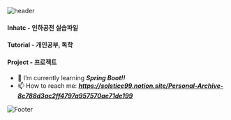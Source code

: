 ![header](https://capsule-render.vercel.app/api?type=wave&color=926bdf&height=300&section=header&text=UniM0cha%20&fontSize=80&fontColor=fbfbfb)

#### Inhatc - 인하공전 실습파일
#### Tutorial - 개인공부, 독학
#### Project - 프로젝트

- 🌱 I’m currently learning  ***Spring Boot!!***
- 📫 How to reach me: ***https://solstice99.notion.site/Personal-Archive-8c788d3ac2ff4797a957570ae71de199***

![Footer](https://capsule-render.vercel.app/api?type=waving&color=926bdf&height=200&section=footer)
